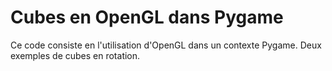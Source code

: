 # Cubes en OpenGL dans Pygame
Ce code consiste en l'utilisation d'OpenGL dans un contexte Pygame. Deux exemples de cubes en rotation.
